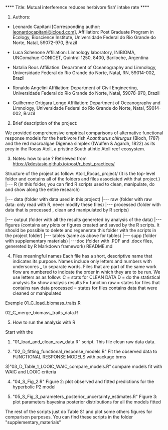 **** Title: Mutual interference reduces herbivore fish’ intake rate ****
 1. Authors: 
 - Leonardo Capitani [Corresponding author: leonardocapitani@icloud.com],
       Affiliation: Post Graduate Program in Ecology, Bioscience Institute, Universidade Federal do Rio Grande do Norte, Natal, 59072-970, Brazil
       
  - Luca Schenone
       Affiliation: Limnology laboratory, INIBIOMA, UNComahue-CONICET, Quintral 1250, 8400, Bariloche, Argentina
       
 - Natalia Roos
       Affiliation: Department of Oceanography and Limnology, Universidade Federal do Rio Grande do Norte, Natal, RN, 59014-002, Brazil
       
 - Ronaldo Angelini
       Affiliation: Department of Civil Engineering, Universidade Federal do Rio Grande do Norte, Natal, 59078-970, Brazil
    
 - Guilherme Ortigara Longo 
      Affiliation: Department of Oceanography and Limnology, Universidade Federal do Rio Grande do Norte, Natal, 59014-002, Brazil

2. Brief description of the project: 

We provided comprehensive empirical comparisons of alternative functional response models for the herbivore fish *Acanthurus chirurgus* (Bloch, 1787) and the red macroalgae Digenea simplex ((Wulfen & Agardh, 1822) as its prey in the Rocas Atoll, a pristine South atlntic Atoll reef ecosystem. 

3. Notes: how to use ? Retriewed from https://kdestasio.github.io/post/r_best_practices/

Structure of the project as follow: 
Atoll_Rocas_project/ (It is the top-level folder and contains all of the folders                         and files associated with that project.)
|--- R (in this folder, you can find R scripts used to clean, manipulate, do and show along the entire research)

|--- data (folder with data used in this project)
     |--- raw (folder with raw data: only read with R, never modify these files)
     |--- processed (folder with data that is processed , clean and manipulated by R                      scripts)

|--- output (folder with all the results genereted by analysis of the data)
     |---figures (contains any plots or figures created and saved by the R scripts. It should be possible to delete and regenerate this folder with the scripts in the project folder)
     |--- tables (same as above for  tables)
     |--- supp (folder with supplementary materials)
|---doc (folder with .PDF and .docx files, genereted by R Markdown framework)
README.md

4. Files meaningful names
Each file has a short, descriptive name that indicates its purpose. Names  include only letters and numbers with underscores _ to separate words. Files that are part of the same work flow are numbered to indicate the order in which they are to be run. We use letters as as follow: 
C = stats for CLEAN DATA 
D = do the statistical analysis 
S= show analysis results 
F= function 
raw = states for files that contains raw data
processed = states for files contains data that were cleaned or manipulated 

Exemple
01_C_load_biomass_traits.R

02_C_merge_biomass_traits_data.R

5. How to run the analysis with R  

Start with the 
1) "01_load_and_clean_raw_data.R" script.  This file clean raw data data.

2) "02_D_fitting_functional_response_models.R"
Fit the observed data to FUNCTIONAL RESPONSE MODELS with package brms    

3)"03_D_Table_1_LOOIC_WAIC_compare_models.R"
compare models fit with WAIC and LOOIC criteria    

4) "04_S_Fig_2.R" 
Figure 2: plot observed and fitted predictions for the hyperbolic P2 model 
     
     
5) "05_S_Fig_3_parameters_posterior_uncertainty_estimates.R"
Figure 3: plot parameters bayesina posterior distributions for all the models fitted 
     

The rest of the scripts just do Table S1 and plot some others figures for comparison purposes. You can find these scripts in the folder "supplementary_materials"


